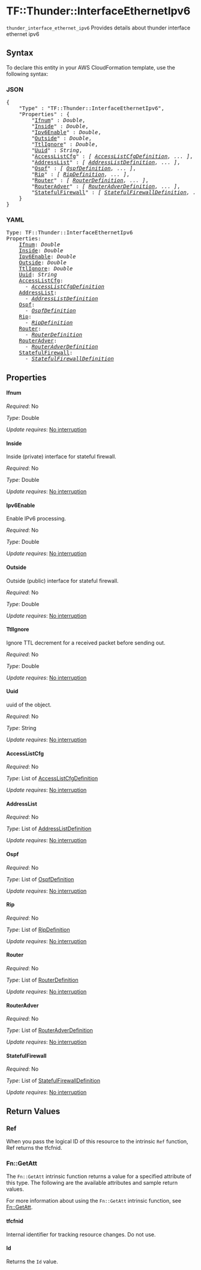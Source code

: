 # TF::Thunder::InterfaceEthernetIpv6

`thunder_interface_ethernet_ipv6` Provides details about thunder interface ethernet ipv6

## Syntax

To declare this entity in your AWS CloudFormation template, use the following syntax:

### JSON

<pre>
{
    "Type" : "TF::Thunder::InterfaceEthernetIpv6",
    "Properties" : {
        "<a href="#ifnum" title="Ifnum">Ifnum</a>" : <i>Double</i>,
        "<a href="#inside" title="Inside">Inside</a>" : <i>Double</i>,
        "<a href="#ipv6enable" title="Ipv6Enable">Ipv6Enable</a>" : <i>Double</i>,
        "<a href="#outside" title="Outside">Outside</a>" : <i>Double</i>,
        "<a href="#ttlignore" title="TtlIgnore">TtlIgnore</a>" : <i>Double</i>,
        "<a href="#uuid" title="Uuid">Uuid</a>" : <i>String</i>,
        "<a href="#accesslistcfg" title="AccessListCfg">AccessListCfg</a>" : <i>[ <a href="accesslistcfgdefinition.md">AccessListCfgDefinition</a>, ... ]</i>,
        "<a href="#addresslist" title="AddressList">AddressList</a>" : <i>[ <a href="addresslistdefinition.md">AddressListDefinition</a>, ... ]</i>,
        "<a href="#ospf" title="Ospf">Ospf</a>" : <i>[ <a href="ospfdefinition.md">OspfDefinition</a>, ... ]</i>,
        "<a href="#rip" title="Rip">Rip</a>" : <i>[ <a href="ripdefinition.md">RipDefinition</a>, ... ]</i>,
        "<a href="#router" title="Router">Router</a>" : <i>[ <a href="routerdefinition.md">RouterDefinition</a>, ... ]</i>,
        "<a href="#routeradver" title="RouterAdver">RouterAdver</a>" : <i>[ <a href="routeradverdefinition.md">RouterAdverDefinition</a>, ... ]</i>,
        "<a href="#statefulfirewall" title="StatefulFirewall">StatefulFirewall</a>" : <i>[ <a href="statefulfirewalldefinition.md">StatefulFirewallDefinition</a>, ... ]</i>
    }
}
</pre>

### YAML

<pre>
Type: TF::Thunder::InterfaceEthernetIpv6
Properties:
    <a href="#ifnum" title="Ifnum">Ifnum</a>: <i>Double</i>
    <a href="#inside" title="Inside">Inside</a>: <i>Double</i>
    <a href="#ipv6enable" title="Ipv6Enable">Ipv6Enable</a>: <i>Double</i>
    <a href="#outside" title="Outside">Outside</a>: <i>Double</i>
    <a href="#ttlignore" title="TtlIgnore">TtlIgnore</a>: <i>Double</i>
    <a href="#uuid" title="Uuid">Uuid</a>: <i>String</i>
    <a href="#accesslistcfg" title="AccessListCfg">AccessListCfg</a>: <i>
      - <a href="accesslistcfgdefinition.md">AccessListCfgDefinition</a></i>
    <a href="#addresslist" title="AddressList">AddressList</a>: <i>
      - <a href="addresslistdefinition.md">AddressListDefinition</a></i>
    <a href="#ospf" title="Ospf">Ospf</a>: <i>
      - <a href="ospfdefinition.md">OspfDefinition</a></i>
    <a href="#rip" title="Rip">Rip</a>: <i>
      - <a href="ripdefinition.md">RipDefinition</a></i>
    <a href="#router" title="Router">Router</a>: <i>
      - <a href="routerdefinition.md">RouterDefinition</a></i>
    <a href="#routeradver" title="RouterAdver">RouterAdver</a>: <i>
      - <a href="routeradverdefinition.md">RouterAdverDefinition</a></i>
    <a href="#statefulfirewall" title="StatefulFirewall">StatefulFirewall</a>: <i>
      - <a href="statefulfirewalldefinition.md">StatefulFirewallDefinition</a></i>
</pre>

## Properties

#### Ifnum

_Required_: No

_Type_: Double

_Update requires_: [No interruption](https://docs.aws.amazon.com/AWSCloudFormation/latest/UserGuide/using-cfn-updating-stacks-update-behaviors.html#update-no-interrupt)

#### Inside

Inside (private) interface for stateful firewall.

_Required_: No

_Type_: Double

_Update requires_: [No interruption](https://docs.aws.amazon.com/AWSCloudFormation/latest/UserGuide/using-cfn-updating-stacks-update-behaviors.html#update-no-interrupt)

#### Ipv6Enable

Enable IPv6 processing.

_Required_: No

_Type_: Double

_Update requires_: [No interruption](https://docs.aws.amazon.com/AWSCloudFormation/latest/UserGuide/using-cfn-updating-stacks-update-behaviors.html#update-no-interrupt)

#### Outside

Outside (public) interface for stateful firewall.

_Required_: No

_Type_: Double

_Update requires_: [No interruption](https://docs.aws.amazon.com/AWSCloudFormation/latest/UserGuide/using-cfn-updating-stacks-update-behaviors.html#update-no-interrupt)

#### TtlIgnore

Ignore TTL decrement for a received packet before sending out.

_Required_: No

_Type_: Double

_Update requires_: [No interruption](https://docs.aws.amazon.com/AWSCloudFormation/latest/UserGuide/using-cfn-updating-stacks-update-behaviors.html#update-no-interrupt)

#### Uuid

uuid of the object.

_Required_: No

_Type_: String

_Update requires_: [No interruption](https://docs.aws.amazon.com/AWSCloudFormation/latest/UserGuide/using-cfn-updating-stacks-update-behaviors.html#update-no-interrupt)

#### AccessListCfg

_Required_: No

_Type_: List of <a href="accesslistcfgdefinition.md">AccessListCfgDefinition</a>

_Update requires_: [No interruption](https://docs.aws.amazon.com/AWSCloudFormation/latest/UserGuide/using-cfn-updating-stacks-update-behaviors.html#update-no-interrupt)

#### AddressList

_Required_: No

_Type_: List of <a href="addresslistdefinition.md">AddressListDefinition</a>

_Update requires_: [No interruption](https://docs.aws.amazon.com/AWSCloudFormation/latest/UserGuide/using-cfn-updating-stacks-update-behaviors.html#update-no-interrupt)

#### Ospf

_Required_: No

_Type_: List of <a href="ospfdefinition.md">OspfDefinition</a>

_Update requires_: [No interruption](https://docs.aws.amazon.com/AWSCloudFormation/latest/UserGuide/using-cfn-updating-stacks-update-behaviors.html#update-no-interrupt)

#### Rip

_Required_: No

_Type_: List of <a href="ripdefinition.md">RipDefinition</a>

_Update requires_: [No interruption](https://docs.aws.amazon.com/AWSCloudFormation/latest/UserGuide/using-cfn-updating-stacks-update-behaviors.html#update-no-interrupt)

#### Router

_Required_: No

_Type_: List of <a href="routerdefinition.md">RouterDefinition</a>

_Update requires_: [No interruption](https://docs.aws.amazon.com/AWSCloudFormation/latest/UserGuide/using-cfn-updating-stacks-update-behaviors.html#update-no-interrupt)

#### RouterAdver

_Required_: No

_Type_: List of <a href="routeradverdefinition.md">RouterAdverDefinition</a>

_Update requires_: [No interruption](https://docs.aws.amazon.com/AWSCloudFormation/latest/UserGuide/using-cfn-updating-stacks-update-behaviors.html#update-no-interrupt)

#### StatefulFirewall

_Required_: No

_Type_: List of <a href="statefulfirewalldefinition.md">StatefulFirewallDefinition</a>

_Update requires_: [No interruption](https://docs.aws.amazon.com/AWSCloudFormation/latest/UserGuide/using-cfn-updating-stacks-update-behaviors.html#update-no-interrupt)

## Return Values

### Ref

When you pass the logical ID of this resource to the intrinsic `Ref` function, Ref returns the tfcfnid.

### Fn::GetAtt

The `Fn::GetAtt` intrinsic function returns a value for a specified attribute of this type. The following are the available attributes and sample return values.

For more information about using the `Fn::GetAtt` intrinsic function, see [Fn::GetAtt](https://docs.aws.amazon.com/AWSCloudFormation/latest/UserGuide/intrinsic-function-reference-getatt.html).

#### tfcfnid

Internal identifier for tracking resource changes. Do not use.

#### Id

Returns the <code>Id</code> value.

